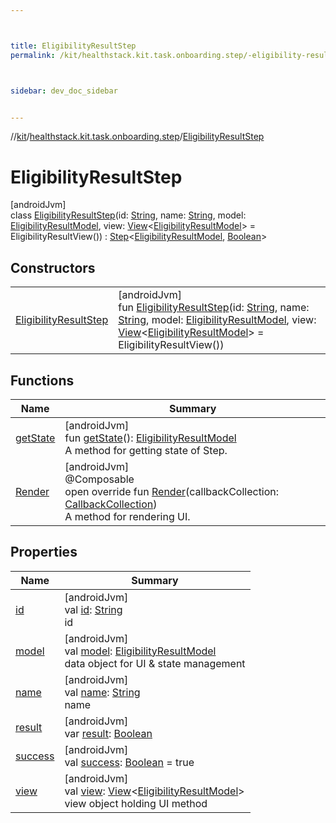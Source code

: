 ```yaml
---



title: EligibilityResultStep
permalink: /kit/healthstack.kit.task.onboarding.step/-eligibility-result-step/index.html



sidebar: dev_doc_sidebar


---
```




//[kit](/kit.html)/[healthstack.kit.task.onboarding.step](../index.html)/[EligibilityResultStep](index.html)



# EligibilityResultStep



[androidJvm]\
class [EligibilityResultStep](index.html)(id: [String](https://kotlinlang.org/api/latest/jvm/stdlib/kotlin/-string/index.html), name: [String](https://kotlinlang.org/api/latest/jvm/stdlib/kotlin/-string/index.html), model: [EligibilityResultModel](../../healthstack.kit.task.onboarding.model/-eligibility-result-model/index.html), view: [View](../../healthstack.kit.task.base/-view/index.html)&lt;[EligibilityResultModel](../../healthstack.kit.task.onboarding.model/-eligibility-result-model/index.html)&gt; = EligibilityResultView()) : [Step](../../healthstack.kit.task.base/-step/index.html)&lt;[EligibilityResultModel](../../healthstack.kit.task.onboarding.model/-eligibility-result-model/index.html), [Boolean](https://kotlinlang.org/api/latest/jvm/stdlib/kotlin/-boolean/index.html)&gt;



## Constructors


| | |
|---|---|
| [EligibilityResultStep](-eligibility-result-step.html) | [androidJvm]<br>fun [EligibilityResultStep](-eligibility-result-step.html)(id: [String](https://kotlinlang.org/api/latest/jvm/stdlib/kotlin/-string/index.html), name: [String](https://kotlinlang.org/api/latest/jvm/stdlib/kotlin/-string/index.html), model: [EligibilityResultModel](../../healthstack.kit.task.onboarding.model/-eligibility-result-model/index.html), view: [View](../../healthstack.kit.task.base/-view/index.html)&lt;[EligibilityResultModel](../../healthstack.kit.task.onboarding.model/-eligibility-result-model/index.html)&gt; = EligibilityResultView()) |


## Functions


| Name | Summary |
|---|---|
| [getState](../../healthstack.kit.task.base/-step/get-state.html) | [androidJvm]<br>fun [getState](../../healthstack.kit.task.base/-step/get-state.html)(): [EligibilityResultModel](../../healthstack.kit.task.onboarding.model/-eligibility-result-model/index.html)<br>A method for getting state of Step. |
| [Render](-render.html) | [androidJvm]<br>@Composable<br>open override fun [Render](-render.html)(callbackCollection: [CallbackCollection](../../healthstack.kit.task.base/-callback-collection/index.html))<br>A method for rendering UI. |


## Properties


| Name | Summary |
|---|---|
| [id](../../healthstack.kit.task.base/-step/id.html) | [androidJvm]<br>val [id](../../healthstack.kit.task.base/-step/id.html): [String](https://kotlinlang.org/api/latest/jvm/stdlib/kotlin/-string/index.html)<br>id |
| [model](../../healthstack.kit.task.base/-step/model.html) | [androidJvm]<br>val [model](../../healthstack.kit.task.base/-step/model.html): [EligibilityResultModel](../../healthstack.kit.task.onboarding.model/-eligibility-result-model/index.html)<br>data object for UI & state management |
| [name](../../healthstack.kit.task.base/-step/name.html) | [androidJvm]<br>val [name](../../healthstack.kit.task.base/-step/name.html): [String](https://kotlinlang.org/api/latest/jvm/stdlib/kotlin/-string/index.html)<br>name |
| [result](../../healthstack.kit.task.base/-step/result.html) | [androidJvm]<br>var [result](../../healthstack.kit.task.base/-step/result.html): [Boolean](https://kotlinlang.org/api/latest/jvm/stdlib/kotlin/-boolean/index.html) |
| [success](success.html) | [androidJvm]<br>val [success](success.html): [Boolean](https://kotlinlang.org/api/latest/jvm/stdlib/kotlin/-boolean/index.html) = true |
| [view](../../healthstack.kit.task.base/-step/view.html) | [androidJvm]<br>val [view](../../healthstack.kit.task.base/-step/view.html): [View](../../healthstack.kit.task.base/-view/index.html)&lt;[EligibilityResultModel](../../healthstack.kit.task.onboarding.model/-eligibility-result-model/index.html)&gt;<br>view object holding UI method |



